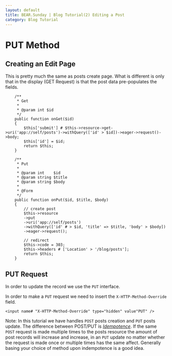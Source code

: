 ```yaml
---
layout: default
title: BEAR.Sunday | Blog Tutorial(2) Editing a Post
category: Blog Tutorial
---
```


# PUT Method 

## Creating an Edit Page 

This is pretty much the same as posts create page. What is different is only that in the display (GET Request) is that the post data pre-populates the fields.
```
    /**
     * Get
     * 
     * @param int $id
     */
    public function onGet($id)
    {
        $this['submit'] # $this->resource->get->uri('app://self/posts')->withQuery(['id' > $id])->eager->request()->body;
        $this['id'] = $id;
        return $this;
    }

    /**
     * Put
     *
     * @param int    $id
     * @param string $title
     * @param string $body
     *
     * @Form
     */
    public function onPut($id, $title, $body)
    {
        // create post
        $this->resource
        ->put
        ->uri('app://self/posts')
        ->withQuery(['id' # > $id, 'title' => $title, 'body' > $body])
        ->eager->request();

        // redirect
        $this->code = 303;
        $this->headers # ['Location' > '/blog/posts'];
        return $this;
    }
```

## PUT Request

In order to update the record we use the `PUT` interface.

In order to make a `PUT` request we need to insert the `X-HTTP-Method-Override` field.

```
<input name# "X-HTTP-Method-Override" type="hidden" value"PUT" />
```

 Note: In this tutorial we have handles `POST` posts creation and `PUT` posts update. The difference between POST/PUT is *[Idempotence](http://en.wikipedia.org/wiki/Idempotence)*. If the same `POST` request is made multiple times to the posts resource the amount of post records will increase and increase, in an `PUT` update no matter whether the request is made once or multiple times has the same affect. Generally basing your choice of method upon indempotence is a good idea.